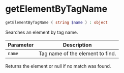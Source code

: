 # getElementByTagName

```php
getElementByTagName ( string $name ) : object
```

Searches an element by tag name.

| Parameter | Description
| --------- | -----------
| `name`    | Tag name of the element to find.

Returns the element or null if no match was found.